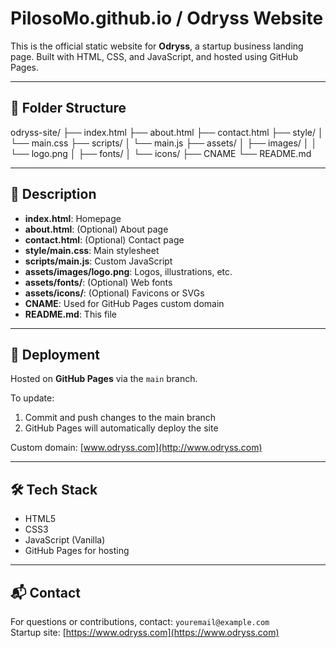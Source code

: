 # PilosoMo.github.io / Odryss Website

This is the official static website for **Odryss**, a startup business landing page. 
Built with HTML, CSS, and JavaScript, and hosted using GitHub Pages.

---

## 📁 Folder Structure
odryss-site/
├── index.html
├── about.html
├── contact.html
├── style/
│ └── main.css
├── scripts/
│ └── main.js
├── assets/
│ ├── images/
│ │ └── logo.png
│ ├── fonts/
│ └── icons/
├── CNAME
└── README.md

---

## 📄 Description

- **index.html**: Homepage  
- **about.html**: (Optional) About page  
- **contact.html**: (Optional) Contact page  
- **style/main.css**: Main stylesheet  
- **scripts/main.js**: Custom JavaScript  
- **assets/images/logo.png**: Logos, illustrations, etc.  
- **assets/fonts/**: (Optional) Web fonts  
- **assets/icons/**: (Optional) Favicons or SVGs  
- **CNAME**: Used for GitHub Pages custom domain  
- **README.md**: This file  

---

## 🚀 Deployment

Hosted on **GitHub Pages** via the `main` branch.

To update:
1. Commit and push changes to the main branch
2. GitHub Pages will automatically deploy the site

Custom domain: [www.odryss.com](http://www.odryss.com)

---

## 🛠️ Tech Stack

- HTML5
- CSS3
- JavaScript (Vanilla)
- GitHub Pages for hosting

---

## 📬 Contact

For questions or contributions, contact: `youremail@example.com`  
Startup site: [https://www.odryss.com](https://www.odryss.com)